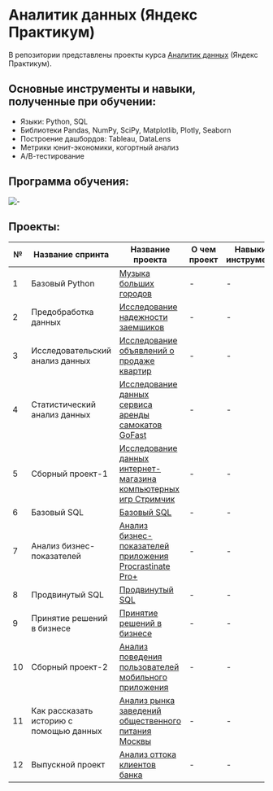 # Аналитик данных (Яндекс Практикум)
В репозитории представлены проекты курса [Аналитик данных](https://practicum.yandex.ru/data-analyst/) (Яндекс Практикум).

## Основные инструменты и навыки, полученные при обучении:
- Языки: Python, SQL
- Библиотеки Pandas, NumPy, SciPy, Matplotlib, Plotly, Seaborn
- Построение дашбордов: Tableau, DataLens
- Метрики юнит-экономики, когортный анализ
- А/В-тестирование

## Программа обучения:
![-](https://github.com/user-attachments/assets/6ea462a8-5c25-4ff9-ba0b-003341e61a0f)

## Проекты:
|№ |Название cпринта                        |Название проекта                                                             |О чем проект                                                           |Навыки и инструменты           |  
|--|----------------------------------------|---------------------------------------------------------------------------- |-----------------------------------------------------------------------|-------------------------------|
|1 |Базовый Python                          |[Музыка больших городов](project_1/)                                         |-|-|
|2 |Предобработка данных                    |[Исследование надежности заемщиков](project_2/)                              |-|-|
|3 |Исследовательский анализ данных         |[Исследование объявлений о продаже квартир](project_3/)                      |-|-|
|4 |Статистический анализ данных            |[Исследование данных сервиса аренды самокатов GoFast](project_4/)            |-|-|
|5 |Сборный проект-1                        |[Исследование данных интернет-магазина компьютерных игр Стримчик](project_5/)|-|-|
|6 |Базовый SQL                             |[Базовый SQL](project_6/)                                                    |-|-|
|7 |Анализ бизнес-показателей               |[Анализ бизнес-показателей приложения Procrastinate Pro+](project_7/)        |-|-|
|8 |Продвинутый SQL                         |[Продвинутый SQL](project_8/)                                                |-|-|
|9 |Принятие решений в бизнесе              |[Принятие решений в бизнесе](project_9/)                                     |-|-|
|10|Сборный проект-2                        |[Анализ поведения пользователей мобильного приложения](project_10/)          |-|-|
|11|Как рассказать историю с помощью данных |[Анализ рынка заведений общественного питания Москвы](project_11/)           |-|-|
|12|Выпускной проект                        |[Анализ оттока клиентов банка](project_12/)                                  |-|-|
